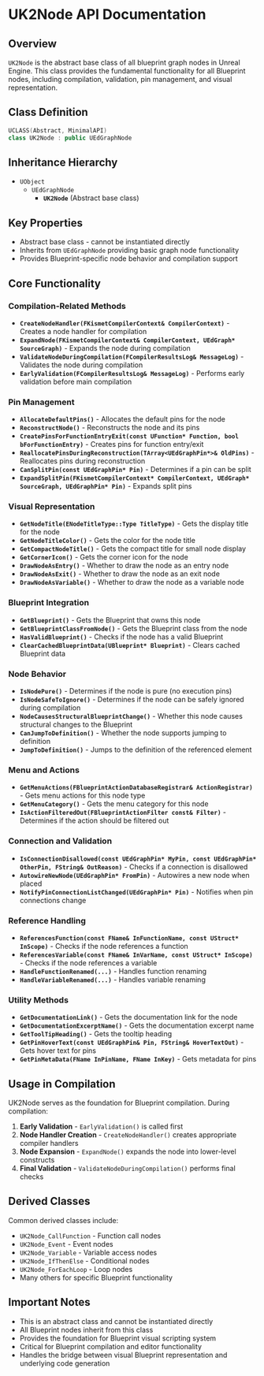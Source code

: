 # UK2Node API Documentation

## Overview
`UK2Node` is the abstract base class of all blueprint graph nodes in Unreal Engine. This class provides the fundamental functionality for all Blueprint nodes, including compilation, validation, pin management, and visual representation.

## Class Definition
```cpp
UCLASS(Abstract, MinimalAPI)
class UK2Node : public UEdGraphNode
```

## Inheritance Hierarchy
- `UObject`
  - `UEdGraphNode`
    - **`UK2Node`** (Abstract base class)

## Key Properties
- Abstract base class - cannot be instantiated directly
- Inherits from `UEdGraphNode` providing basic graph node functionality
- Provides Blueprint-specific node behavior and compilation support

## Core Functionality

### Compilation-Related Methods
- **`CreateNodeHandler(FKismetCompilerContext& CompilerContext)`** - Creates a node handler for compilation
- **`ExpandNode(FKismetCompilerContext& CompilerContext, UEdGraph* SourceGraph)`** - Expands the node during compilation
- **`ValidateNodeDuringCompilation(FCompilerResultsLog& MessageLog)`** - Validates the node during compilation
- **`EarlyValidation(FCompilerResultsLog& MessageLog)`** - Performs early validation before main compilation

### Pin Management
- **`AllocateDefaultPins()`** - Allocates the default pins for the node
- **`ReconstructNode()`** - Reconstructs the node and its pins
- **`CreatePinsForFunctionEntryExit(const UFunction* Function, bool bForFunctionEntry)`** - Creates pins for function entry/exit
- **`ReallocatePinsDuringReconstruction(TArray<UEdGraphPin*>& OldPins)`** - Reallocates pins during reconstruction
- **`CanSplitPin(const UEdGraphPin* Pin)`** - Determines if a pin can be split
- **`ExpandSplitPin(FKismetCompilerContext* CompilerContext, UEdGraph* SourceGraph, UEdGraphPin* Pin)`** - Expands split pins

### Visual Representation
- **`GetNodeTitle(ENodeTitleType::Type TitleType)`** - Gets the display title for the node
- **`GetNodeTitleColor()`** - Gets the color for the node title
- **`GetCompactNodeTitle()`** - Gets the compact title for small node display
- **`GetCornerIcon()`** - Gets the corner icon for the node
- **`DrawNodeAsEntry()`** - Whether to draw the node as an entry node
- **`DrawNodeAsExit()`** - Whether to draw the node as an exit node
- **`DrawNodeAsVariable()`** - Whether to draw the node as a variable node

### Blueprint Integration
- **`GetBlueprint()`** - Gets the Blueprint that owns this node
- **`GetBlueprintClassFromNode()`** - Gets the Blueprint class from the node
- **`HasValidBlueprint()`** - Checks if the node has a valid Blueprint
- **`ClearCachedBlueprintData(UBlueprint* Blueprint)`** - Clears cached Blueprint data

### Node Behavior
- **`IsNodePure()`** - Determines if the node is pure (no execution pins)
- **`IsNodeSafeToIgnore()`** - Determines if the node can be safely ignored during compilation
- **`NodeCausesStructuralBlueprintChange()`** - Whether this node causes structural changes to the Blueprint
- **`CanJumpToDefinition()`** - Whether the node supports jumping to definition
- **`JumpToDefinition()`** - Jumps to the definition of the referenced element

### Menu and Actions
- **`GetMenuActions(FBlueprintActionDatabaseRegistrar& ActionRegistrar)`** - Gets menu actions for this node type
- **`GetMenuCategory()`** - Gets the menu category for this node
- **`IsActionFilteredOut(FBlueprintActionFilter const& Filter)`** - Determines if the action should be filtered out

### Connection and Validation
- **`IsConnectionDisallowed(const UEdGraphPin* MyPin, const UEdGraphPin* OtherPin, FString& OutReason)`** - Checks if a connection is disallowed
- **`AutowireNewNode(UEdGraphPin* FromPin)`** - Autowires a new node when placed
- **`NotifyPinConnectionListChanged(UEdGraphPin* Pin)`** - Notifies when pin connections change

### Reference Handling
- **`ReferencesFunction(const FName& InFunctionName, const UStruct* InScope)`** - Checks if the node references a function
- **`ReferencesVariable(const FName& InVarName, const UStruct* InScope)`** - Checks if the node references a variable
- **`HandleFunctionRenamed(...)`** - Handles function renaming
- **`HandleVariableRenamed(...)`** - Handles variable renaming

### Utility Methods
- **`GetDocumentationLink()`** - Gets the documentation link for the node
- **`GetDocumentationExcerptName()`** - Gets the documentation excerpt name
- **`GetToolTipHeading()`** - Gets the tooltip heading
- **`GetPinHoverText(const UEdGraphPin& Pin, FString& HoverTextOut)`** - Gets hover text for pins
- **`GetPinMetaData(FName InPinName, FName InKey)`** - Gets metadata for pins

## Usage in Compilation
UK2Node serves as the foundation for Blueprint compilation. During compilation:

1. **Early Validation** - `EarlyValidation()` is called first
2. **Node Handler Creation** - `CreateNodeHandler()` creates appropriate compiler handlers
3. **Node Expansion** - `ExpandNode()` expands the node into lower-level constructs
4. **Final Validation** - `ValidateNodeDuringCompilation()` performs final checks

## Derived Classes
Common derived classes include:
- `UK2Node_CallFunction` - Function call nodes
- `UK2Node_Event` - Event nodes
- `UK2Node_Variable` - Variable access nodes
- `UK2Node_IfThenElse` - Conditional nodes
- `UK2Node_ForEachLoop` - Loop nodes
- Many others for specific Blueprint functionality

## Important Notes
- This is an abstract class and cannot be instantiated directly
- All Blueprint nodes inherit from this class
- Provides the foundation for Blueprint visual scripting system
- Critical for Blueprint compilation and editor functionality
- Handles the bridge between visual Blueprint representation and underlying code generation